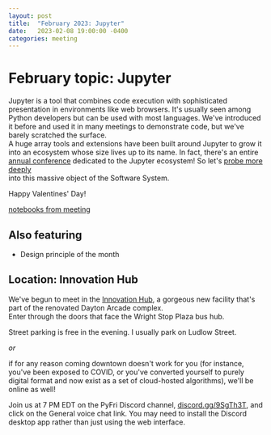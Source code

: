 ```yaml
---
layout: post
title:  "February 2023: Jupyter" 
date:   2023-02-08 19:00:00 -0400
categories: meeting
---
```


# February topic: Jupyter 

Jupyter is a tool that combines code execution with 
sophisticated presentation in environments like web 
browsers.  It's usually seen among Python developers 
but can be used with most languages.  We've introduced 
it before and used it in many meetings to demonstrate 
code, but we've barely scratched the surface.  
A huge array tools and extensions have been built 
around Jupyter to grow it into an ecosystem whose size 
lives up to its name.  In fact, there's an entire
[annual conference](https://www.jupytercon.com)
dedicated to the Jupyter ecosystem!  So let's 
[probe more deeply](https://www.planetary.org/space-missions/every-jupiter-mission)  
into this massive object of the Software System.

Happy Valentines' Day!

[notebooks from meeting](../meeting_notes/jupyter/)

## Also featuring 

- Design principle of the month

## Location: Innovation Hub 

We've begun to meet in the [Innovation Hub](https://www.thehubdayton.com/), 
a gorgeous new facility that's part of the renovated Dayton Arcade complex.  
Enter through the doors that face the Wright Stop Plaza bus hub.

Street parking is free in the evening.  I usually park on Ludlow Street.

*or* 

if for any reason coming downtown doesn't work for you (for instance, 
you've been exposed to COVID, or you've converted yourself to purely 
digital format and now exist as 
a set of cloud-hosted algorithms), we'll be online as well!  

Join us at 7 PM EDT on the PyFri Discord channel, [discord.gg/9SgTh3T](https://discord.gg/9SgTh3T), and click on the 
General voice chat link.  You may need to install the Discord desktop app rather than just using 
the web interface.

